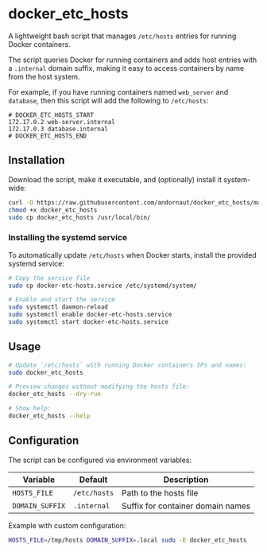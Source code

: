 # docker_etc_hosts

A lightweight bash script that manages `/etc/hosts` entries for running Docker containers.

The script queries Docker for running containers and adds host entries with a `.internal` domain suffix, making it easy to access containers by name from the host system.

For example, if you have running containers named `web_server` and `database`,
then this script will add the following to `/etc/hosts`:

```text
# DOCKER_ETC_HOSTS_START
172.17.0.2 web-server.internal
172.17.0.3 database.internal
# DOCKER_ETC_HOSTS_END
```

## Installation

Download the script, make it executable, and (optionally) install it system-wide:

```bash
curl -O https://raw.githubusercontent.com/andornaut/docker_etc_hosts/main/docker_etc_hosts
chmod +x docker_etc_hosts
sudo cp docker_etc_hosts /usr/local/bin/
```

### Installing the systemd service

To automatically update `/etc/hosts` when Docker starts, install the provided systemd service:

```bash
# Copy the service file
sudo cp docker-etc-hosts.service /etc/systemd/system/

# Enable and start the service
sudo systemctl daemon-reload
sudo systemctl enable docker-etc-hosts.service
sudo systemctl start docker-etc-hosts.service
```

## Usage

```bash
# Update `/etc/hosts` with running Docker containers IPs and names:
sudo docker_etc_hosts

# Preview changes without modifying the hosts file:
docker_etc_hosts --dry-run

# Show help:
docker_etc_hosts --help
```

## Configuration

The script can be configured via environment variables:

| Variable | Default | Description |
|----------|---------|-------------|
| `HOSTS_FILE` | `/etc/hosts` | Path to the hosts file |
| `DOMAIN_SUFFIX` | `.internal` | Suffix for container domain names |

Example with custom configuration:

```bash
HOSTS_FILE=/tmp/hosts DOMAIN_SUFFIX=.local sudo -E docker_etc_hosts
```
